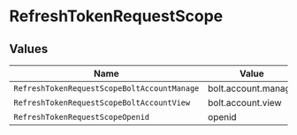 # RefreshTokenRequestScope


## Values

| Name                                        | Value                                       |
| ------------------------------------------- | ------------------------------------------- |
| `RefreshTokenRequestScopeBoltAccountManage` | bolt.account.manage                         |
| `RefreshTokenRequestScopeBoltAccountView`   | bolt.account.view                           |
| `RefreshTokenRequestScopeOpenid`            | openid                                      |